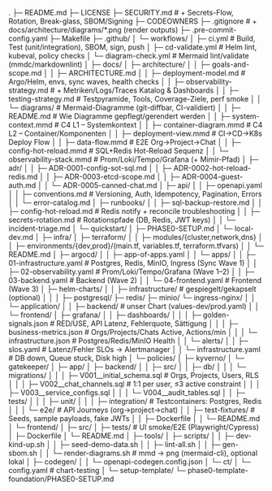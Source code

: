 .
├─ README.md
├─ LICENSE
├─ SECURITY.md                                # + Secrets-Flow, Rotation, Break-glass, SBOM/Signing
├─ CODEOWNERS
├─ .gitignore                                 # + docs/architecture/diagrams/*.png (render outputs)
├─ .pre-commit-config.yaml
├─ Makefile
├─ .github/
│  └─ workflows/
│     ├─ ci.yml                               # Build, Test (unit/integration), SBOM, sign, push
│     ├─ cd-validate.yml                      # Helm lint, kubeval, policy checks
│     └─ diagram-check.yml                    # Mermaid lint/validate (mmdc/markdownlint)
│
├─ docs/
│  ├─ architecture/
│  │  ├─ goals-and-scope.md
│  │  ├─ ARCHITECTURE.md
│  │  ├─ deployment-model.md                  # Argo/Helm, envs, sync waves, health checks
│  │  ├─ observability-strategy.md            # + Metriken/Logs/Traces Katalog & Dashboards
│  │  ├─ testing-strategy.md                  # Testpyramide, Tools, Coverage-Ziele, perf smoke
│  │  └─ diagrams/                            # Mermaid-Diagramme (git-diffbar, CI-validiert)
│  │     ├─ README.md                         # Wie Diagramme gepflegt/gerendert werden
│  │     ├─ system-context.mmd                # C4 L1 – Systemkontext
│  │     ├─ container-diagram.mmd             # C4 L2 – Container/Komponenten
│  │     ├─ deployment-view.mmd               # CI→CD→K8s Deploy Flow
│  │     ├─ data-flow.mmd                     # E2E Org→Project→Chat
│  │     ├─ config-hot-reload.mmd             # SQL+Redis Hot-Reload Sequenz
│  │     └─ observability-stack.mmd           # Prom/Loki/Tempo/Grafana (+ Mimir-Pfad)
│  ├─ adr/
│  │  ├─ ADR-0001-config-sot-sql.md
│  │  ├─ ADR-0002-hot-reload-redis.md
│  │  ├─ ADR-0003-etcd-scope.md
│  │  ├─ ADR-0004-guest-auth.md
│  │  └─ ADR-0005-canned-chat.md
│  ├─ api/
│  │  ├─ openapi.yaml
│  │  ├─ conventions.md                       # Versioning, Auth, Idempotency, Pagination, Errors
│  │  └─ error-catalog.md
│  ├─ runbooks/
│  │  ├─ sql-backup-restore.md
│  │  ├─ config-hot-reload.md                 # Redis notify + reconcile troubleshooting
│  │  ├─ secrets-rotation.md                  # Rotationspfade (DB, Redis, JWT keys)
│  │  └─ incident-triage.md
│  └─ quickstart/
│     ├─ PHASE0-SETUP.md
│     └─ local-dev.md
│
├─ infra/
│  ├─ terraform/
│  │  ├─ modules/{cluster,network,dns}
│  │  ├─ environments/{dev,prod}/(main.tf, variables.tf, terraform.tfvars)
│  │  └─ README.md
│  ├─ argocd/
│  │  ├─ app-of-apps.yaml
│  │  └─ apps/
│  │     ├─ 01-infrastructure.yaml            # Postgres, Redis, MinIO, Ingress (Sync Wave 1)
│  │     ├─ 02-observability.yaml             # Prom/Loki/Tempo/Grafana (Wave 1–2)
│  │     ├─ 03-backend.yaml                   # Backend (Wave 2)
│  │     └─ 04-frontend.yaml                  # Frontend (Wave 3)
│  ├─ helm-charts/
│  │  ├─ infrastructure/                      # gespiegelt/gekapselt (optional)
│  │  │  ├─ postgresql/  ├─ redis/  ├─ minio/  └─ ingress-nginx/
│  │  └─ application/
│  │     ├─ backend/                          # unser Chart (values-dev/prod.yaml)
│  │     └─ frontend/
│  ├─ grafana/
│  │  ├─ dashboards/
│  │  │  ├─ golden-signals.json               # RED/USE, API Latenz, Fehlerquote, Sättigung
│  │  │  ├─ business-metrics.json             # Orgs/Projects/Chats Active, Actions/min
│  │  │  └─ infrastructure.json               # Postgres/Redis/MinIO Health
│  │  └─ alerts/
│  │     ├─ slos.yaml                         # Latenz/Fehler SLOs → Alertmanager
│  │     └─ infrastructure.yaml               # DB down, Queue stuck, Disk high
│  └─ policies/
│     ├─ kyverno/
│     └─ gatekeeper/
│
├─ app/
│  ├─ backend/
│  │  ├─ src/
│  │  ├─ db/
│  │  │  └─ migrations/
│  │  │     ├─ V001__initial_schema.sql       # Orgs, Projects, Users, RLS
│  │  │     ├─ V002__chat_channels.sql        # 1:1 per user, ≤3 active constraint
│  │  │     ├─ V003__service_configs.sql
│  │  │     └─ V004__audit_tables.sql
│  │  ├─ tests/
│  │  │  ├─ unit/
│  │  │  ├─ integration/                      # Testcontainers: Postgres, Redis
│  │  │  └─ e2e/                              # API Journeys (org→project→chat)
│  │  ├─ test-fixtures/                       # Seeds, sample payloads, fake JWTs
│  │  ├─ Dockerfile
│  │  └─ README.md
│  └─ frontend/
│     ├─ src/
│     ├─ tests/                               # UI smoke/E2E (Playwright/Cypress)
│     ├─ Dockerfile
│     └─ README.md
│
├─ tools/
│  ├─ scripts/
│  │  ├─ dev-kind-up.sh
│  │  ├─ seed-demo-data.sh
│  │  ├─ lint-all.sh
│  │  ├─ gen-sbom.sh
│  │  └─ render-diagrams.sh                   # mmd → png (mermaid-cli), optional lokal
│  ├─ codegen/
│  │  └─ openapi-codegen.config.json
│  └─ ct/
│     └─ config.yaml                          # chart-testing
│
└─ setup-template/
   └─ phase0-template-foundation/PHASE0-SETUP.md

